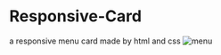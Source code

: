 # Responsive-Card
a responsive menu card made by html and css
![menu](https://user-images.githubusercontent.com/105963703/179722917-19c0f7d5-d8c7-4179-a007-880b0be46c8e.jpg)

